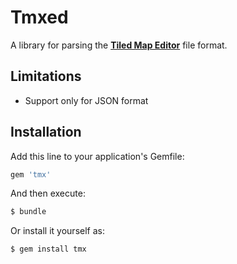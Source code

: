 # Tmxed

A library for parsing the **[Tiled Map Editor](http://www.mapeditor.org/)** file format.

## Limitations

* Support only for JSON format

## Installation

Add this line to your application's Gemfile:

```ruby
gem 'tmx'
```

And then execute:

```bash
$ bundle
```

Or install it yourself as:

```bash
$ gem install tmx
```